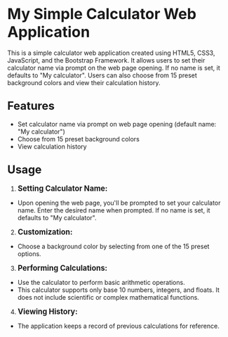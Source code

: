 # <span style="font-size:larger;">My Simple Calculator Web Application</span>
This is a simple calculator web application created using HTML5, CSS3, JavaScript, and the Bootstrap Framework. It allows users to set their calculator name via prompt on the web page opening. If no name is set, it defaults to "My calculator". Users can also choose from 15 preset background colors and view their calculation history.

## <span style="font-size:larger;">Features</span>
- Set calculator name via prompt on web page opening (default name: "My calculator")
- Choose from 15 preset background colors
- View calculation history

## <span style="font-size:larger;">Usage</span>
1. <span style="font-size:larger;"><b>Setting Calculator Name:</b></span>
- Upon opening the web page, you'll be prompted to set your calculator name. Enter the desired name when prompted. If no name is set, it defaults to "My calculator".

2. <span style="font-size:larger;"><b>Customization:</b></span>
- Choose a background color by selecting from one of the 15 preset options.

3. <span style="font-size:larger;"><b>Performing Calculations:</b></span>
- Use the calculator to perform basic arithmetic operations.
- This calculator supports only base 10 numbers, integers, and floats. It does not include scientific or complex mathematical functions.

4. <span style="font-size:larger;"><b>Viewing History:</b></span>
- The application keeps a record of previous calculations for reference.
